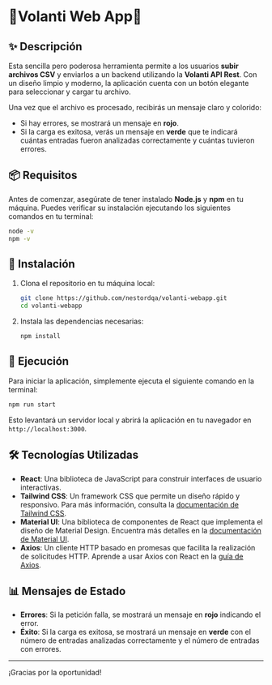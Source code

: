 # 🌟Volanti Web App🌟

## ✨ Descripción

Esta sencilla pero poderosa herramienta permite a los usuarios **subir archivos CSV** y enviarlos a un backend utilizando la **Volanti API Rest**. Con un diseño limpio y moderno, la aplicación cuenta con un botón elegante para seleccionar y cargar tu archivo. 

Una vez que el archivo es procesado, recibirás un mensaje claro y colorido: 
- Si hay errores, se mostrará un mensaje en **rojo**.
- Si la carga es exitosa, verás un mensaje en **verde** que te indicará cuántas entradas fueron analizadas correctamente y cuántas tuvieron errores.

## 📦 Requisitos

Antes de comenzar, asegúrate de tener instalado **Node.js** y **npm** en tu máquina. Puedes verificar su instalación ejecutando los siguientes comandos en tu terminal:

```bash
node -v
npm -v
```

## 🚀 Instalación

1. Clona el repositorio en tu máquina local:

   ```bash
   git clone https://github.com/nestordqa/volanti-webapp.git
   cd volanti-webapp
   ```

2. Instala las dependencias necesarias:

   ```bash
   npm install
   ```

## 🎉 Ejecución

Para iniciar la aplicación, simplemente ejecuta el siguiente comando en la terminal:

```bash
npm run start
```

Esto levantará un servidor local y abrirá la aplicación en tu navegador en `http://localhost:3000`.

## 🛠️ Tecnologías Utilizadas

- **React**: Una biblioteca de JavaScript para construir interfaces de usuario interactivas.
- **Tailwind CSS**: Un framework CSS que permite un diseño rápido y responsivo. Para más información, consulta la [documentación de Tailwind CSS](https://tailwindcss.com/docs/installation).
- **Material UI**: Una biblioteca de componentes de React que implementa el diseño de Material Design. Encuentra más detalles en la [documentación de Material UI](https://mui.com/getting-started/installation/).
- **Axios**: Un cliente HTTP basado en promesas que facilita la realización de solicitudes HTTP. Aprende a usar Axios con React en la [guía de Axios](https://axios-http.com/docs/intro).

## 📊 Mensajes de Estado

- **Errores**: Si la petición falla, se mostrará un mensaje en **rojo** indicando el error.
- **Éxito**: Si la carga es exitosa, se mostrará un mensaje en **verde** con el número de entradas analizadas correctamente y el número de entradas con errores.

---

¡Gracias por la oportunidad!